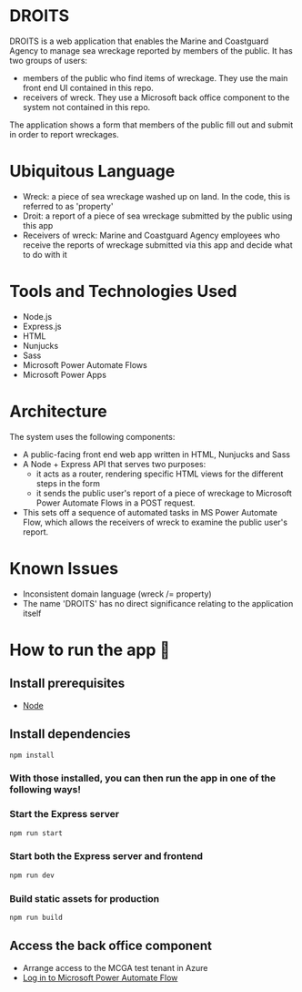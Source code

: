 # DROITS
DROITS is a web application that enables the Marine and Coastguard Agency to manage sea wreckage reported by members of the public. It has two groups of users: 
- members of the public who find items of wreckage. They use the main front end UI contained in this repo.
- receivers of wreck. They use a Microsoft back office component to the system not contained in this repo.

The application shows a form that members of the public fill out and submit in order to report wreckages.

# Ubiquitous Language
- Wreck: a piece of sea wreckage washed up on land. In the code, this is referred to as 'property'
- Droit: a report of a piece of sea wreckage submitted by the public using this app
- Receivers of wreck: Marine and Coastguard Agency employees who receive the reports of wreckage submitted via this app and decide what to do with it

# Tools and Technologies Used
- Node.js
- Express.js
- HTML
- Nunjucks
- Sass
- Microsoft Power Automate Flows
- Microsoft Power Apps

# Architecture
The system uses the following components:
- A public-facing front end web app written in HTML, Nunjucks and Sass
- A Node + Express API that serves two purposes:
    - it acts as a router, rendering specific HTML views for the different steps in the form
    - it sends the public user's report of a piece of wreckage to Microsoft Power Automate Flows in a POST request. 
- This sets off a sequence of automated tasks in MS Power Automate Flow, which allows the receivers of wreck to examine the public user's report.


# Known Issues
- Inconsistent domain language (wreck /= property)
- The name 'DROITS' has no direct significance relating to the application itself

# How to run the app 🚀

## Install prerequisites
- [Node](https://nodejs.org/en/)

## Install dependencies

```bash
npm install
```
### With those installed, you can then run the app in one of the following ways!

### Start the Express server

```bash
npm run start
```

### Start both the Express server and frontend

```bash
npm run dev
```

### Build static assets for production

```bash
npm run build
```

## Access the back office component
- Arrange access to the MCGA test tenant in Azure
- [Log in to Microsoft Power Automate Flow](https://unitedkingdom.flow.microsoft.com/manage/environments/93b4f1ed-cbc0-4b5a-b71c-8465c4d011b7/flows/shared)